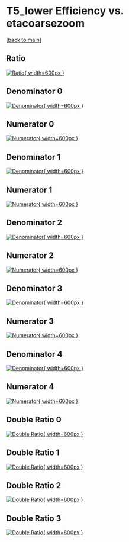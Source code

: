# T5_lower Efficiency vs. etacoarsezoom

[[back to main](./)]



## Ratio

[![Ratio](../mtv/var/T5_lower_loweta_13_1_eff_etacoarsezoom.png){ width=600px }](../mtv/var/T5_lower_loweta_13_1_eff_etacoarsezoom.pdf)

## Denominator 0

[![Denominator](../mtv/den/T5_lower_loweta_13_1_eff_etacoarsezoom_den0.png){ width=600px }](../mtv/den/T5_lower_loweta_13_1_eff_etacoarsezoom_den0.pdf)

## Numerator 0

[![Numerator](../mtv/num/T5_lower_loweta_13_1_eff_etacoarsezoom_num0.png){ width=600px }](../mtv/num/T5_lower_loweta_13_1_eff_etacoarsezoom_num0.pdf)

## Denominator 1

[![Denominator](../mtv/den/T5_lower_loweta_13_1_eff_etacoarsezoom_den1.png){ width=600px }](../mtv/den/T5_lower_loweta_13_1_eff_etacoarsezoom_den1.pdf)

## Numerator 1

[![Numerator](../mtv/num/T5_lower_loweta_13_1_eff_etacoarsezoom_num1.png){ width=600px }](../mtv/num/T5_lower_loweta_13_1_eff_etacoarsezoom_num1.pdf)

## Denominator 2

[![Denominator](../mtv/den/T5_lower_loweta_13_1_eff_etacoarsezoom_den2.png){ width=600px }](../mtv/den/T5_lower_loweta_13_1_eff_etacoarsezoom_den2.pdf)

## Numerator 2

[![Numerator](../mtv/num/T5_lower_loweta_13_1_eff_etacoarsezoom_num2.png){ width=600px }](../mtv/num/T5_lower_loweta_13_1_eff_etacoarsezoom_num2.pdf)

## Denominator 3

[![Denominator](../mtv/den/T5_lower_loweta_13_1_eff_etacoarsezoom_den3.png){ width=600px }](../mtv/den/T5_lower_loweta_13_1_eff_etacoarsezoom_den3.pdf)

## Numerator 3

[![Numerator](../mtv/num/T5_lower_loweta_13_1_eff_etacoarsezoom_num3.png){ width=600px }](../mtv/num/T5_lower_loweta_13_1_eff_etacoarsezoom_num3.pdf)

## Denominator 4

[![Denominator](../mtv/den/T5_lower_loweta_13_1_eff_etacoarsezoom_den4.png){ width=600px }](../mtv/den/T5_lower_loweta_13_1_eff_etacoarsezoom_den4.pdf)

## Numerator 4

[![Numerator](../mtv/num/T5_lower_loweta_13_1_eff_etacoarsezoom_num4.png){ width=600px }](../mtv/num/T5_lower_loweta_13_1_eff_etacoarsezoom_num4.pdf)

## Double Ratio 0

[![Double Ratio](../mtv/ratio/T5_lower_loweta_13_1_eff_etacoarsezoom_ratio0.png){ width=600px }](../mtv/ratio/T5_lower_loweta_13_1_eff_etacoarsezoom_ratio0.pdf)

## Double Ratio 1

[![Double Ratio](../mtv/ratio/T5_lower_loweta_13_1_eff_etacoarsezoom_ratio1.png){ width=600px }](../mtv/ratio/T5_lower_loweta_13_1_eff_etacoarsezoom_ratio1.pdf)

## Double Ratio 2

[![Double Ratio](../mtv/ratio/T5_lower_loweta_13_1_eff_etacoarsezoom_ratio2.png){ width=600px }](../mtv/ratio/T5_lower_loweta_13_1_eff_etacoarsezoom_ratio2.pdf)

## Double Ratio 3

[![Double Ratio](../mtv/ratio/T5_lower_loweta_13_1_eff_etacoarsezoom_ratio3.png){ width=600px }](../mtv/ratio/T5_lower_loweta_13_1_eff_etacoarsezoom_ratio3.pdf)

